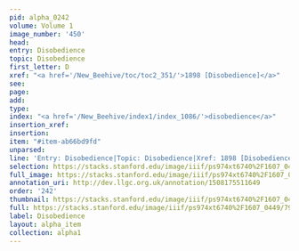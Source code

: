 ```yaml
---
pid: alpha_0242
volume: Volume 1
image_number: '450'
head: 
entry: Disobedience
topic: Disobedience
first_letter: D
xref: "<a href='/New_Beehive/toc/toc2_351/'>1898 [Disobedience]</a>"
see: 
page: 
add: 
type: 
index: "<a href='/New_Beehive/index1/index_1086/'>disobedience</a>"
insertion_xref: 
insertion: 
item: "#item-ab66bd9fd"
unparsed: 
line: 'Entry: Disobedience|Topic: Disobedience|Xref: 1898 [Disobedience]|Index: disobedience|#item-ab66bd9fd'
selection: https://stacks.stanford.edu/image/iiif/ps974xt6740%2F1607_0449/790,2918,2958,716/full/0/default.jpg
full_image: https://stacks.stanford.edu/image/iiif/ps974xt6740%2F1607_0449/full/full/0/default.jpg
annotation_uri: http://dev.llgc.org.uk/annotation/1508175511649
order: '242'
thumbnail: https://stacks.stanford.edu/image/iiif/ps974xt6740%2F1607_0449/790,2918,600,180/250,/0/default.jpg
full: https://stacks.stanford.edu/image/iiif/ps974xt6740%2F1607_0449/790,2918,2958,716/full/0/default.jpg
label: Disobedience
layout: alpha_item
collection: alpha1
---
```

